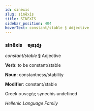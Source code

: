```yaml
---
id: sinëxis
slug: sinëxis
title: SİNËXİS
sidebar_position: 404
hoverText: constant/stable § Adjective
---
```


### sinëxis&emsp;<span kind="abugida">ɐɟƨʇɋ́ɟ</span>

*constant/stable* **§** Adjective

**Verb**: to be constant/stable

**Noun**: constantness/stability

**Modifier**: constant/stable

Greek συνεχής synechís undefined

*Hellenic Language Family*